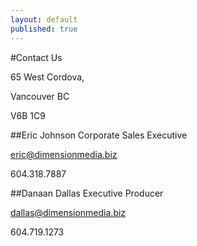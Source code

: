 ```yaml
---
layout: default
published: true
---
```


#Contact Us


65 West Cordova, 

Vancouver BC

V6B 1C9





##Eric Johnson
Corporate Sales Executive

[eric@dimensionmedia.biz](mailto:eric@dimensionmedia.biz)

604.318.7887 <span class="glyphicon glyphicon-phone"></span>




##Danaan Dallas
Executive Producer

[dallas@dimensionmedia.biz](mailto:dallas@dimensionmedia.biz)

604.719.1273 <span class="glyphicon glyphicon-phone"></span>
